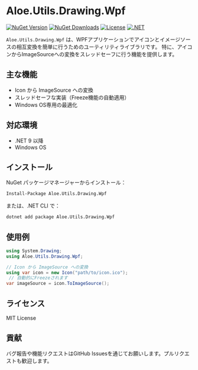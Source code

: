 # Aloe.Utils.Drawing.Wpf

[![NuGet Version](https://img.shields.io/nuget/v/Aloe.Utils.Drawing.Wpf.svg)](https://www.nuget.org/packages/Aloe.Utils.Drawing.Wpf)
[![NuGet Downloads](https://img.shields.io/nuget/dt/Aloe.Utils.Drawing.Wpf.svg)](https://www.nuget.org/packages/Aloe.Utils.Drawing.Wpf)
[![License](https://img.shields.io/github/license/ted-sharp/aloe-utils-drawing-wpf.svg)](LICENSE)
[![.NET](https://img.shields.io/badge/.NET-9.0-blue.svg)](https://dotnet.microsoft.com/download/dotnet/9.0)

`Aloe.Utils.Drawing.Wpf` は、WPFアプリケーションでアイコンとイメージソースの相互変換を簡単に行うためのユーティリティライブラリです。
特に、アイコンからImageSourceへの変換をスレッドセーフに行う機能を提供します。

## 主な機能

* Icon から ImageSource への変換
* スレッドセーフな実装（Freeze機能の自動適用）
* Windows OS専用の最適化

## 対応環境

* .NET 9 以降
* Windows OS

## インストール

NuGet パッケージマネージャーからインストール：

```cmd
Install-Package Aloe.Utils.Drawing.Wpf
```

または、.NET CLI で：

```cmd
dotnet add package Aloe.Utils.Drawing.Wpf
```

## 使用例

```csharp
using System.Drawing;
using Aloe.Utils.Drawing.Wpf;

// Icon から ImageSource への変換
using var icon = new Icon("path/to/icon.ico");
 // 自動的にFreezeされます
var imageSource = icon.ToImageSource();
```

## ライセンス

MIT License

## 貢献

バグ報告や機能リクエストはGitHub Issuesを通じてお願いします。プルリクエストも歓迎します。 